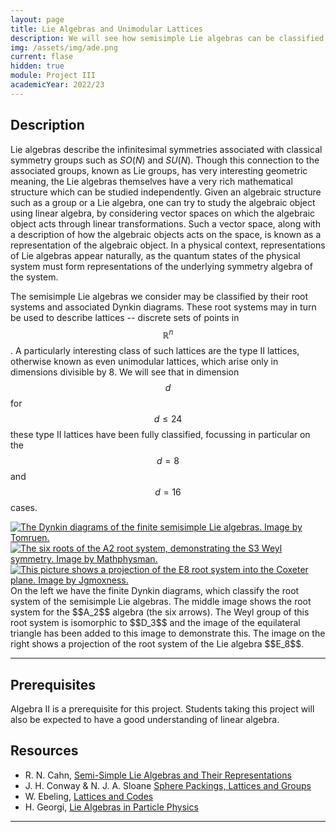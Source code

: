 ```yaml
---
layout: page
title: Lie Algebras and Unimodular Lattices
description: We will see how semisimple Lie algebras can be classified according to their root systems, and how these root systems may be used to construct certain interesting lattices.
img: /assets/img/ade.png
current: flase
hidden: true
module: Project III
academicYear: 2022/23
---
```

Description
-----------
Lie algebras describe the infinitesimal symmetries associated with classical symmetry groups such as $SO(N)$ and $SU(N)$. Though this connection to the associated groups, known as Lie groups, has very interesting geometric meaning, the Lie algebras themselves have a very rich mathematical structure which can be studied independently. Given an algebraic structure such as a group or a Lie algebra, one can try to study the algebraic object using linear algebra, by considering vector spaces on which the algebraic object acts through linear transformations. Such a vector space, along with a description of how the algebraic objects acts on the space, is known as a representation of the algebraic object. In a physical context, representations of Lie algebras appear naturally, as the quantum states of the physical system must form representations of the underlying symmetry algebra of the system.

The semisimple Lie algebras we consider may be classified by their root systems and associated Dynkin diagrams. These root systems may in turn be used to describe lattices -- discrete sets of points in $$\mathbb{R}^n$$. A particularly interesting class of such lattices are the type II lattices, otherwise known as even unimodular lattices, which arise only in dimensions divisible by 8. We will see that in dimension $$d$$ for $$d \le 24$$ these type II lattices have been fully classified, focussing in particular on the $$d=8$$ and $$d=16$$ cases. 

<div class="img_row">
	 <a title="Finite Dynkin diagrams." href="https://commons.wikimedia.org/wiki/File:Finite_Dynkin_diagrams.svg"><img class="col one left" alt="The Dynkin diagrams of the finite semisimple Lie algebras. Image by Tomruen." src="https://upload.wikimedia.org/wikipedia/commons/0/0c/Finite_Dynkin_diagrams.svg"></a>
	<a title="The A2 root system, showing the Weyl symmetry." href="https://commons.wikimedia.org/wiki/File:A2_Weyl_group_(revised).png"><img class="col one left" alt="The six roots of the A2 root system, demonstrating the S3 Weyl symmetry. Image by Mathphysman." src="https://upload.wikimedia.org/wikipedia/commons/a/a0/A2_Weyl_group_%28revised%29.png"></a>
	<a title="The E8 root system." href="https://commons.wikimedia.org/wiki/File:E8Petrie.svg"><img class="col one left" alt="This picture shows a projection of the E8 root system into the Coxeter plane. Image by Jgmoxness." src="https://upload.wikimedia.org/wikipedia/commons/thumb/1/14/E8Petrie.svg/512px-E8Petrie.svg.png"></a>
</div>
<div class="col three caption" markdown="span">
    On the left we have the finite Dynkin diagrams, which classify the root system of the semisimple Lie algebras. The middle image shows the root system for the $$A_2$$ algebra (the six arrows). The Weyl group of this root system is isomorphic to $$D_3$$ and the image of the equilateral triangle has been added to this image to demonstrate this. The image on the right shows a projection of the root system of the Lie algebra $$E_8$$.
</div>

***

 
Prerequisites
-------------

Algebra II is a prerequisite for this project. Students taking this project will also be expected to have a good understanding of linear algebra.

Resources
----------
* R. N. Cahn, [Semi-Simple Lie Algebras and Their Representations]
* J. H. Conway &amp; N. J. A. Sloane [Sphere Packings, Lattices and Groups]
* W. Ebeling, [Lattices and Codes]
* H. Georgi, [Lie Algebras in Particle Physics]

***

[Lie Algebras in Particle Physics]:https://library.dur.ac.uk/search/?searchtype=Y&searcharg=lie+algebras+georgi&searchscope=1&submit.x=0&submit.y=0&submit=Search
[Lattices and Codes]:https://library.dur.ac.uk/search/?searchtype=Y&searcharg=hirzebruch+lattices&searchscope=1&submit.x=0&submit.y=0&submit=Search
[linear codes]:https://en.wikipedia.org/wiki/Linear_code
[modular forms]:http://mathworld.wolfram.com/ModularForm.html
[moonshine]:https://www.quantamagazine.org/mathematicians-chase-moonshine-string-theory-connections-20150312/
[cheng interview]:https://www.quantamagazine.org/moonshine-master-toys-with-string-theory-20160804/
[string theory]:http://whystringtheory.com
[Semi-Simple Lie Algebras and Their Representations]:http://phyweb.lbl.gov/%7Erncahn/www/liealgebras/texall.pdf
[A Course In Arithmetic - Part II]:http://library.dur.ac.uk/search/?searchtype=Y&searcharg=j+p+serre+arithmetic&searchscope=1&submit.x=0&submit.y=0&submit=Search
[Conformal Field Theory]:http://library.dur.ac.uk/search~S1/?searchtype=Y&searcharg=di+francesco+conformal&searchscope=1&sortdropdown=-&SORT=DZ&extended=1&SUBMIT=Search&searchlimits=&searchorigarg=Ydi+francesco
[Sphere Packings, Lattices and Groups]:http://library.dur.ac.uk/search~S1?/Yconway+sphere+packings&searchscope=1&SORT=D/Yconway+sphere+packings&searchscope=1&SORT=D&SUBKEY=conway+sphere+packings/1%2C2%2C2%2CE/frameset&FF=Yconway+sphere+packings&searchscope=1&SORT=D&2%2C2%2C
[LieTheory]:http://library.dur.ac.uk/search~S1?/Yprinceton+companion+mathematics&searchscope=1&SORT=D/Yprinceton+companion+mathematics&searchscope=1&SORT=D&SUBKEY=princeton+companion+mathematics/1%2C4%2C4%2CE/frameset&FF=Yprinceton+companion+mathematics&searchscope=1&SORT=D&3%2C3%2C
[MoonshineBeyondMonster]:http://library.dur.ac.uk/search~S1?/YMoonshine+beyond+the+monster+gannon&SORT=D/YMoonshine+beyond+the+monster+gannon&SORT=D&SUBKEY=Moonshine+beyond+the+monster+gannon/1%2C2%2C2%2CE/frameset&FF=YMoonshine+beyond+the+monster+gannon&SORT=D&2%2C2%2C
[BrandonBlog]:http://www.brandonrayhaun.com/2015/07/19/moonshine-theory-i-symmetry-numbers-and-the-monster/
